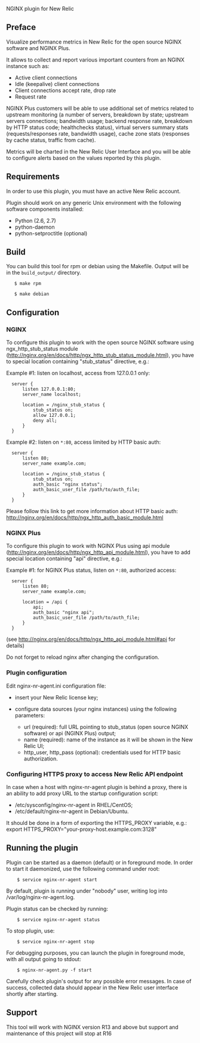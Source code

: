 
NGINX plugin for New Relic

## Preface

Visualize performance metrics in New Relic for the open source NGINX software and NGINX Plus.

It allows to collect and report various important counters from an NGINX instance such as:

 * Active client connections
 * Idle (keepalive) client connections
 * Client connections accept rate, drop rate
 * Request rate

NGINX Plus customers will be able to use additional set of metrics
related to upstream monitoring (a number of servers, breakdown by state;
upstream servers connections; bandwidth usage; backend response rate,
breakdown by HTTP status code; healthchecks status), virtual servers
summary stats (requests/responses rate, bandwidth usage), cache zone
stats (responses by cache status, traffic from cache).

Metrics will be charted in the New Relic User Interface and you will be able
to configure alerts based on the values reported by this plugin.

## Requirements

In order to use this plugin, you must have an active New Relic account.

Plugin should work on any generic Unix environment with the following
software components installed:

  - Python (2.6, 2.7)
  - python-daemon
  - python-setproctitle (optional)


## Build

You can build this tool for rpm or debian using the Makefile. Output will be in the `build_output/` directory.

```
   $ make rpm 
```

```
   $ make debian
```


## Configuration

### NGINX

To configure this plugin to work with the open source NGINX software using ngx_http_stub_status
module (http://nginx.org/en/docs/http/ngx_http_stub_status_module.html),
you have to special location containing "stub_status" directive, e.g.:

  Example #1: listen on localhost, access from 127.0.0.1 only:

  ```
    server {
        listen 127.0.0.1:80;
        server_name localhost;

        location = /nginx_stub_status {
            stub_status on;
            allow 127.0.0.1;
            deny all;
        }
    }
 ```

  Example #2: listen on `*:80`, access limited by HTTP basic auth:

  ```
    server {
        listen 80;
        server_name example.com;

        location = /nginx_stub_status {
            stub_status on;
            auth_basic "nginx status";
            auth_basic_user_file /path/to/auth_file;
        }
    }
  ```

  Please follow this link to get more information about HTTP basic auth:
  http://nginx.org/en/docs/http/ngx_http_auth_basic_module.html


### NGINX Plus

To configure this plugin to work with NGINX Plus using api
module (http://nginx.org/en/docs/http/ngx_http_api_module.html),
you have to add special location containing "api" directive, e.g.:

  Example #1: for NGINX Plus status, listen on `*:80`, authorized access:

  ```
    server {
        listen 80;
        server_name example.com;

        location = /api {
            api;
            auth_basic "nginx api";
            auth_basic_user_file /path/to/auth_file;
        }
    }
  ```

  (see http://nginx.org/en/docs/http/ngx_http_api_module.html#api for details)

  Do not forget to reload nginx after changing the configuration.


### Plugin configuration

Edit nginx-nr-agent.ini configuration file:

  * insert your New Relic license key;

  * configure data sources (your nginx instances) using the following parameters:
    - url (required): full URL pointing to stub_status (open source NGINX software) or api (NGINX Plus) output;
    - name (required): name of the instance as it will be shown in the New Relic UI;
    - http_user, http_pass (optional): credentials used for
      HTTP basic authorization.


### Configuring HTTPS proxy to access New Relic API endpoint

In case when a host with nginx-nr-agent plugin is behind a proxy,
there is an ability to add proxy URL to the startup configuration script:
  - /etc/sysconfig/nginx-nr-agent in RHEL/CentOS;
  - /etc/default/nginx-nr-agent in Debian/Ubuntu.

It should be done in a form of exporting the HTTPS_PROXY variable, e.g.:
export HTTPS_PROXY="your-proxy-host.example.com:3128"


## Running the plugin

Plugin can be started as a daemon (default) or in foreground mode.
In order to start it daemonized, use the following command under root:

```
    $ service nginx-nr-agent start
```

By default, plugin is running under "nobody" user, writing log
into /var/log/nginx-nr-agent.log.

Plugin status can be checked by running:

```
    $ service nginx-nr-agent status
```

To stop plugin, use:

```
    $ service nginx-nr-agent stop
```

For debugging purposes, you can launch the plugin in foreground mode,
with all output going to stdout:

```
    $ nginx-nr-agent.py -f start
```

Carefully check plugin's output for any possible error messages.
In case of success, collected data should appear in the New Relic
user interface shortly after starting.

## Support
This tool will work with NGINX version R13 and above but support and maintenance of this project will stop at R16

